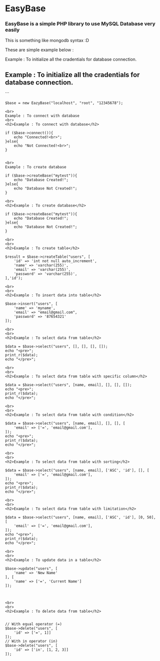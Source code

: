 <h1>EasyBase</h1>
<h3>EasyBase is a simple PHP library to use MySQL Database very easily</h3>

<p>This is something like mongodb syntax :D</p>

These are simple example below : 

Example : To initialize all the cradentials for database connection.

<h2>Example : To initialize all the cradentials for database connection.</h2>
```

	$base = new EazyBase("localhost", "root", "12345678");
```
<br>
Example : To connect with database
<br>
<h2>Example : To connect with database</h2>
```

	if ($base->connect()){
		echo "Connected!<br>";
	}else{
		echo "Not Connected!<br>";
	}
```

<br>
Example : To create database

```

	if ($base->createBase("mytest")){
		echo "Database Created!";
	}else{
		echo "Database Not Created!";
	}

```
<br>
<h2>Example : To create database</h2>

```

	if ($base->createBase("mytest")){
		echo "Database Created!";
	}else{
		echo "Database Not Created!";
	}
```
<br>
<br>
<h2>Example : To create table</h2>
```

	$result = $base->createTable("users", [
		'id' => 'int not null auto_increment',
		'name' => 'varchar(255)',
		'email' => 'varchar(255)',
		'password' => 'varchar(255)',
	],'id');
```
<br>
<br>
<h2>Example : To insert data into table</h2>

```

	$base->insert("users", [
		'name' => 'myname',
		'email' => "email@gmail.com",
		'password' => '87654321'
	]);

```
<br>
<br>
<h2>Example : To select data from table</h2>

```

	$data = $base->select("users", [], [], [], []);
	echo "<pre>";
	print_r($data);
	echo "</pre>";

```
<br>
<br>
<h2>Example : To select data from table with specific column</h2>

```
	$data = $base->select("users", [name, email], [], [], []);
	echo "<pre>";
	print_r($data);
	echo "</pre>";

```
<br>
<br>
<h2>Example : To select data from table with condition</h2>

```

	$data = $base->select("users", [name, email], [], [], [	
		'email' => ['=', 'email@gmail.com'],
	]);
	echo "<pre>";
	print_r($data);
	echo "</pre>";

```
<br>
<br>
<h2>Example : To select data from table with sorting</h2>

```

	$data = $base->select("users", [name, email], ['ASC', 'id'], [], [	
		'email' => ['=', 'email@gmail.com'],
	]);
	echo "<pre>";
	print_r($data);
	echo "</pre>";

```
<br>
<br>
<h2>Example : To select data from table with limitation</h2>

```

	$data = $base->select("users", [name, email], ['ASC', 'id'], [0, 50], [	
		'email' => ['=', 'email@gmail.com'],
	]);
	echo "<pre>";
	print_r($data);
	echo "</pre>";


```
<br>
<br>
<h2>Example : To update data in a table</h2>

```


	$base->update("users", [
		'name' => 'New Name'
	], [
		'name' => ['=', 'Current Name']
	]);
	
```


<br>
<br>
<h2>Example : To delete data from table</h2>


```

	// With equal operator (=)
	$base->delete("users", [
		'id' => ['=', 1]]
	]);
	// With in operator (in)
	$base->delete("users", [
		'id' => ['in', [1, 2, 3]]
	]);

```